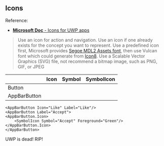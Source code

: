 ﻿
## Icons

Reference:
- [**Microsoft Doc** - Icons for UWP apps](https://docs.microsoft.com/en-us/windows/uwp/design/style/icons)

> Use an icon for action and navigation.
> Use an icon if one already exists for the concept you want to represent.
> Use a predefined icon first, Microsoft provides [Segoe MDL2 Assets font](https://docs.microsoft.com/en-us/windows/uwp/design/style/segoe-ui-symbol-font), then use Vulcan font which could generate from [Icon8](https://icons8.com/).
> Use a Scalable Vector Graphics (SVG) file, not recommend a bitmap image, such as PNG, GIF, or JPEG

|				|Icon|Symbol|SymbolIcon|
|---------------|--|--|--|
| Button 		|  | |
| AppBarButton  |  | |


    <AppBarButton Icon="Like" Label="Like"/>
    <AppBarButton Label="Accept">
    <AppBarButton.Icon>
        <SymbolIcon Symbol="Accept" Foreground="Green"/>
    </AppBarButton.Icon>
    </AppBarButton>


UWP is dead!
RIP!